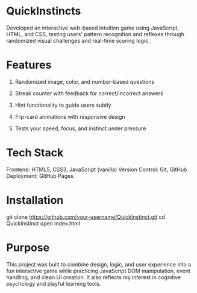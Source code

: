 # QuickInstincts
Developed an interactive web-based intuition game using JavaScript, HTML, and CSS, testing users' pattern recognition and reflexes through randomized visual challenges and real-time scoring logic.


# Features
1. Randomized image, color, and number-based questions

2. Streak counter with feedback for correct/incorrect answers

3. Hint functionality to guide users subtly

4. Flip-card animations with responsive design

5. Tests your speed, focus, and instinct under pressure

# Tech Stack
Frontend: HTML5, CSS3, JavaScript (vanilla)
Version Control: Git, GitHub
Deployment: GitHub Pages

# Installation 
git clone https://github.com/your-username/QuickInstinct.git
cd QuickInstinct
open index.html

# Purpose
This project was built to combine design, logic, and user experience into a fun interactive game while practicing JavaScript DOM manipulation, event handling, and clean UI creation. It also reflects my interest in cognitive psychology and playful learning tools.

